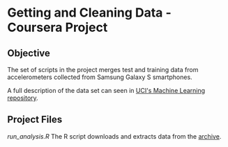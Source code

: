 

# Getting and Cleaning Data - Coursera Project

## Objective

The set of scripts in the project merges test and training data from accelerometers collected from Samsung Galaxy S smartphones.

A full description of the data set can seen in [UCI's Machine Learning repository](http://archive.ics.uci.edu/ml/datasets/Human+Activity+Recognition+Using+Smartphones).

## Project Files

*run_analysis.R* 
The R script downloads and extracts data from the [archive](https://d396qusza40orc.cloudfront.net/getdata%2Fprojectfiles%2FUCI%20HAR%20Dataset.zip).
